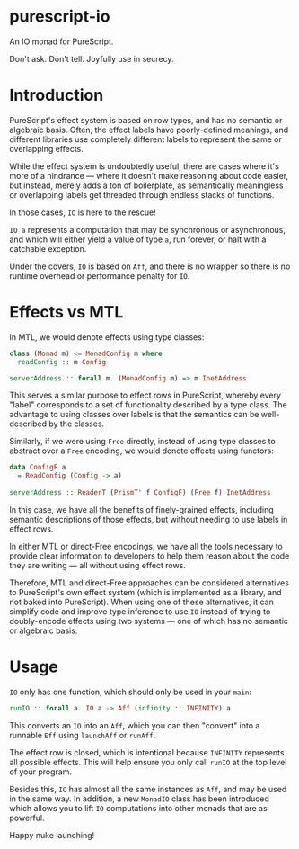 # purescript-io

An IO monad for PureScript.

Don't ask. Don't tell. Joyfully use in secrecy.

# Introduction

PureScript's effect system is based on row types, and has no semantic or
algebraic basis. Often, the effect labels have poorly-defined meanings, and
different libraries use completely different labels to represent the same or
overlapping effects.

While the effect system is undoubtedly useful, there are cases where it's more
of a hindrance — where it doesn't make reasoning about code easier, but instead,
merely adds a ton of boilerplate, as semantically meaningless or overlapping
labels get threaded through endless stacks of functions.

In those cases, `IO` is here to the rescue!

`IO a` represents a computation that may be synchronous or asynchronous, and
which will either yield a value of type `a`, run forever, or halt with a
catchable exception.

Under the covers, `IO` is based on `Aff`, and there is no wrapper so there is
no runtime overhead or performance penalty for `IO`.

# Effects vs MTL

In MTL, we would denote effects using type classes:

```haskell
class (Monad m) <= MonadConfig m where
  readConfig :: m Config

serverAddress :: forall m. (MonadConfig m) => m InetAddress
```

This serves a similar purpose to effect rows in PureScript, whereby every "label" corresponds to a set of functionality described by a type class. The advantage to using classes over labels is that the semantics can be well-described by the classes.

Similarly, if we were using `Free` directly, instead of using type classes to abstract over a `Free` encoding, we would denote effects using functors:

```haskell
data ConfigF a
  = ReadConfig (Config -> a)
  
serverAddress :: ReaderT (PrismT' f ConfigF) (Free f) InetAddress
```

In this case, we have all the benefits of finely-grained effects, including semantic descriptions of those effects, but without needing to use labels in effect rows.

In either MTL or direct-Free encodings, we have all the tools necessary to provide clear information to developers to help them reason about the code they are writing — all without using effect rows.

Therefore, MTL and direct-Free approaches can be considered alternatives to PureScript's own effect system (which is implemented as a library, and not baked into PureScript). When using one of these alternatives, it can simplify code and improve type inference to use `IO` instead of trying to doubly-encode effects using two systems — one of which has no semantic or algebraic basis.

# Usage

`IO` only has one function, which should only be used in your `main`:

```haskell
runIO :: forall a. IO a -> Aff (infinity :: INFINITY) a
```

This converts an `IO` into an `Aff`, which you can then "convert" into a
runnable `Eff` using `launchAff` or `runAff`.

The effect row is closed, which is intentional because `INFINITY` represents
all possible effects. This will help ensure you only call `runIO` at the top
level of your program.

Besides this, `IO` has almost all the same instances as `Aff`, and may be used
in the same way. In addition, a new `MonadIO` class has been introduced which
allows you to lift `IO` computations into other monads that are as powerful.

Happy nuke launching!
